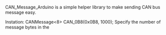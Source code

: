 CAN_Message_Arduino is a simple helper library to make sending CAN bus message easy.

Instation:
CANMessage<8> CAN_0B8(0x0B8, 1000);
Specify the number of message bytes in the <template> for the constructor. Valid values are ints 0-8.
First Argument is the CAN ID
Second Argument is the sending interval in ms.

Public Properties:
CANID: the CAN ID
messageLength: the length of the message, in bytes
message: the message data, array of 8bit bytes
sendingFrequency: the sending interval in ms
lastSentTimestamp: the timestamp millis() when this message was last sent

Public Methods:
shouldSend(): compares the lastSentTimestamp to current millis(), returns true if greater than the sendingFrequency
sendIfReady(): all in one method to send the message if ready sendingFrequency has elapsed since it was last sent. Calling without arguments will log to serial port, or can accept an instance of mcp2515_can CAN interface to send on. Updates the lastSentTimestamp.
sendMessage: sends the message, Calling without arguments will log to serial port, or can accept an instance of mcp2515_can CAN interface to send on. Updates the lastSentTimestamp.
outputToSerial(int idFormat = HEX, int dataFormat = HEX): log the message to an open serial output. Formating of the ID and message data are customiseable. Calling this method does not update the lastSentTimestamp.
updateTimestamp: updates the lastSentTimestamp to current value of millis().


